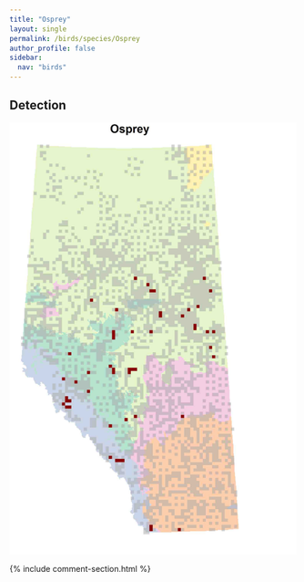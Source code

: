```yaml
---
title: "Osprey"
layout: single
permalink: /birds/species/Osprey
author_profile: false
sidebar:
  nav: "birds"
---
```


<h2>Detection</h2>

![](/assets/images/birds/Osprey/det.jpg)

{% include comment-section.html %}
